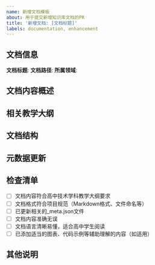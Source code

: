 ```yaml
---
name: 新增文档模板
about: 用于提交新增知识库文档的PR
title: '新增文档: [文档标题]'
labels: documentation, enhancement
---
```


## 文档信息

**文档标题**: <!-- 填写文档标题 -->
**文档路径**: <!-- 填写文档在仓库中的路径，例如 docs/information-technology/basic-knowledge/new-topic.md -->
**所属领域**: <!-- 填写文档所属的知识领域，例如 信息技术-基础知识 -->

## 文档内容概述

<!-- 简要描述本文档的主要内容和教学目标 -->

## 相关教学大纲

<!-- 列出本文档内容对应的教学大纲要点 -->

## 文档结构

<!-- 简要描述文档的结构安排 -->

## 元数据更新

<!-- 描述是否更新了相关的_meta.json文件，以及如何更新的 -->

## 检查清单

- [ ] 文档内容符合高中技术学科教学大纲要求
- [ ] 文档格式符合项目规范（Markdown格式、文件命名等）
- [ ] 已更新相关的_meta.json文件
- [ ] 文档内容准确无误
- [ ] 文档语言清晰易懂，适合高中学生阅读
- [ ] 已添加适当的图表、代码示例等辅助理解的内容（如适用）

## 其他说明

<!-- 其他需要说明的事项 -->